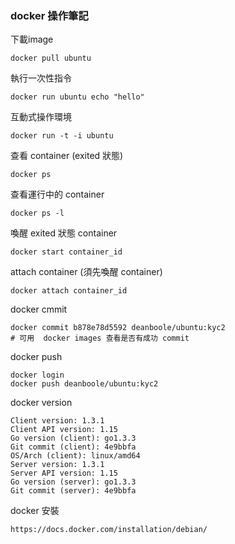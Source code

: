 ### docker 操作筆記

下載image

    docker pull ubuntu
	
執行一次性指令

    docker run ubuntu echo "hello"
	
互動式操作環境

    docker run -t -i ubuntu

查看 container (exited 狀態)

    docker ps
	
查看運行中的 container

    docker ps -l
	
喚醒 exited 狀態 container

    docker start container_id
    
attach container (須先喚醒 container)

    docker attach container_id
	
docker cmmit

    docker commit b878e78d5592 deanboole/ubuntu:kyc2
    # 可用  docker images 查看是否有成功 commit
	
docker push

    docker login
    docker push deanboole/ubuntu:kyc2

docker version

    Client version: 1.3.1
    Client API version: 1.15
    Go version (client): go1.3.3
    Git commit (client): 4e9bbfa
    OS/Arch (client): linux/amd64
    Server version: 1.3.1
    Server API version: 1.15
    Go version (server): go1.3.3
    Git commit (server): 4e9bbfa
    
docker 安裝

    https://docs.docker.com/installation/debian/
